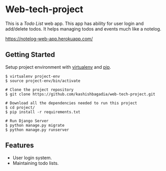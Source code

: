 # Web-tech-project

This is a *Todo List* web app. This app has ability for user login and add/delete todos. It helps managing todos and events much like a notelog.

https://notelog-web-app.herokuapp.com/

## Getting Started
Setup project environment with [virtualenv](https://virtualenv.pypa.io/en/latest/) and [pip](https://pip.pypa.io/en/stable/).
```
$ virtualenv project-env
$ source project-env/bin/activate

# Clone the project repository
$ git clone https://github.com/kashishbagadia/web-tech-project.git

# Download all the dependencies needed to run this project
$ cd project/
$ pip install -r requirements.txt

# Run Django Server
$ python manage.py migrate
$ python manage.py runserver
```

## Features
* User login system.
* Maintaining todo lists.
